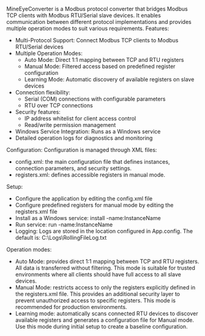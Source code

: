 MineEyeConverter is a Modbus protocol converter that bridges Modbus TCP clients with Modbus RTU/Serial slave devices. It enables communication between different protocol implementations and provides multiple operation modes to suit various requirements. 
Features:
- Multi-Protocol Support: Connect Modbus TCP clients to Modbus RTU/Serial devices
- Multiple Operation Modes:
    - Auto Mode: Direct 1:1 mapping between TCP and RTU registers
    - Manual Mode: Filtered access based on predefined register configuration
    - Learning Mode: Automatic discovery of available registers on slave devices
- Connection flexibility:
    - Serial (COM) connections with configurable parameters
    - RTU over TCP connections
- Security features:
    - IP address whitelist for client access control
    - Read/write permission management
- Windows Service Integration: Runs as a Windows service
- Detailed operation logs for diagnostics and monitoring
  
Configuration: Configuration is managed through XML files:
- config.xml: the main configuration file that defines instances, connection parameters, and security settings.
- registers.xml: defines accessible registers in manual mode.

Setup:
- Configure the application by editing the config.xml file
- Configure predefined registers for manual mode by editing the registers.xml file
- Install as a Windows service: install -name:InstanceName
- Run service: run -name:InstanceName
- Logging: Logs are stored in the location configured in App.config. The default is: C:\Logs\RollingFileLog.txt

Operation modes:
- Auto Mode: provides direct 1:1 mapping between TCP and RTU registers. All data is transferred without filtering. This mode is suitable for trusted environments where all clients should have full access to all slave devices.
- Manual Mode: restricts access to only the registers explicitly defined in the registers.xml file. This provides an additional security layer to prevent unauthorized access to specific registers. This mode is recommended for production environments.
- Learning mode: automatically scans connected RTU devices to discover available registers and generates a configuration file for Manual mode. Use this mode during initial setup to create a baseline configuration.
